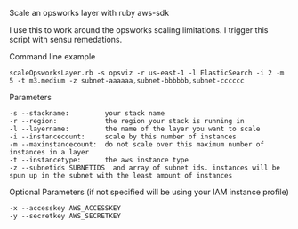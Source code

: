 Scale an opsworks layer with ruby aws-sdk

I use this to work around the opsworks scaling limitations. I trigger this script with sensu remedations.

Command line example

```
scaleOpsworksLayer.rb -s opsviz -r us-east-1 -l ElasticSearch -i 2 -m 5 -t m3.medium -z subnet-aaaaaa,subnet-bbbbbb,subnet-cccccc
```

Parameters

```
-s --stackname:         your stack name
-r --region:            the region your stack is running in
-l --layername:         the name of the layer you want to scale
-i --instancecount:     scale by this number of instances
-m --maxinstancecount:  do not scale over this maximum number of instances in a layer
-t --instancetype:      the aws instance type
-z --subnetids SUBNETIDS  and array of subnet ids. instances will be spun up in the subnet with the least amount of instances
```

Optional Parameters (if not specified will be using your IAM instance profile)

```
-x --accesskey AWS_ACCESSKEY
-y --secretkey AWS_SECRETKEY

```
